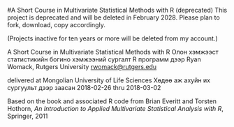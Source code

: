 #A Short Course in Multivariate Statistical Methods with R (deprecated)
This project is deprecated and will be deleted in February 2028. Please plan to fork, download, copy accordingly.

(Projects inactive for ten years or more will be deleted from my account.)

A Short Course in Multivariate Statistical Methods with R
Олон хэмжээст статистикийн богино хэмжээний сургалт R программ дээр
Ryan Womack, Rutgers University
rwomack@rutgers.edu

delivered at Mongolian University of Life Sciences
Хөдөө аж ахуйн их сургуульт дээр заасан
2018-02-26 thru 2018-03-02

Based on the book and associated R code from
Brian Everitt and Torsten Hothorn,
*An Introduction to Applied Multivariate Statistical Analysis with R*, Springer, 2011
